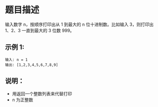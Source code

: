# 题目描述
输入数字 n，按顺序打印出从 1 到最大的 n 位十进制数。比如输入 3，则打印出 1、2、3 一直到最大的 3 位数 999。

## 示例 1:
```
输入: n = 1
输出: [1,2,3,4,5,6,7,8,9]
```

## 说明：
- 用返回一个整数列表来代替打印
- n 为正整数